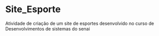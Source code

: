 # Site_Esporte
Atividade de criação de um site de esportes desenvolvido no curso de Desenvolvimentos de sistemas do senai
